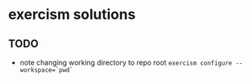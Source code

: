 # exercism solutions

## TODO
- note changing working directory to repo root `` exercism configure --workspace=`pwd` ``